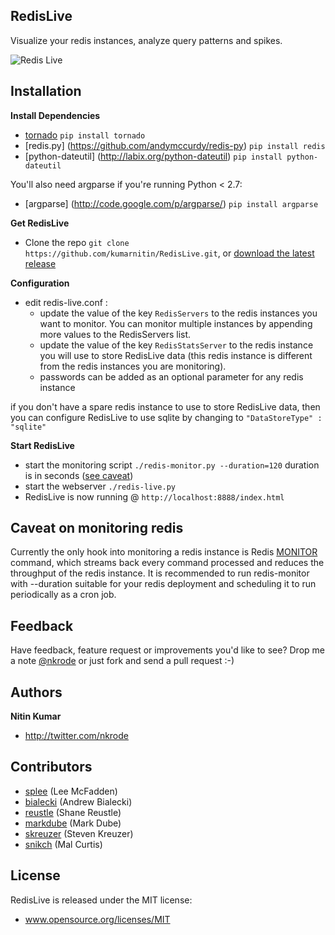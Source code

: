 RedisLive
---------

Visualize your redis instances, analyze query patterns and spikes.

![Redis Live](https://github.com/kumarnitin/RedisLive/blob/master/design/redis-live.png?raw=true "Redis Live")

Installation
------------
**Install Dependencies**
+ [tornado](https://github.com/facebook/tornado) `pip install tornado`
+ [redis.py] (https://github.com/andymccurdy/redis-py) `pip install redis`
+ [python-dateutil] (http://labix.org/python-dateutil) `pip install python-dateutil`

You'll also need argparse if you're running Python < 2.7:

+ [argparse] (http://code.google.com/p/argparse/) `pip install argparse`

**Get RedisLive**
+ Clone the repo `git clone https://github.com/kumarnitin/RedisLive.git`, or [download the latest release](https://github.com/kumarnitin/RedisLive/zipball/master)

**Configuration**
+ edit redis-live.conf :
  + update the value of the key `RedisServers` to the redis instances you want to monitor. You can monitor multiple instances by appending more values to the RedisServers list.
  + update the value of the key `RedisStatsServer` to the redis instance you will use to store RedisLive data (this redis instance is different from the redis instances you are monitoring).
  + passwords can be added as an optional parameter for any redis instance

if you don't have a spare redis instance to use to store RedisLive data, then you can configure RedisLive to use sqlite by changing to ` "DataStoreType" : "sqlite" `

**Start RedisLive**
+ start the monitoring script `./redis-monitor.py --duration=120` duration is in seconds ([see caveat](#caveat-on-monitoring-redis))
+ start the webserver `./redis-live.py`
+ RedisLive is now running @ `http://localhost:8888/index.html`


Caveat on monitoring redis
--------------------------

Currently the only hook into monitoring a redis instance is Redis [MONITOR](http://redis.io/commands/monitor) command, which streams back every command processed and reduces the throughput of the redis instance. It is recommended to run redis-monitor with --duration suitable for your redis deployment and scheduling it to run periodically as a cron job.

Feedback
--------

Have feedback, feature request or improvements you'd like to see? Drop me a note [@nkrode](https://twitter.com/#!/nkrode) or just fork and send a pull request :-)

Authors
-------

**Nitin Kumar**

+ http://twitter.com/nkrode

Contributors
------------
+ [splee](https://github.com/splee) (Lee McFadden)
+ [bialecki](https://github.com/bialecki) (Andrew Bialecki)
+ [reustle](https://github.com/reustle) (Shane Reustle)
+ [markdube](https://github.com/markdube) (Mark Dube)
+ [skreuzer](https://github.com/skreuzer) (Steven Kreuzer)
+ [snikch](https://github.com/snikch) (Mal Curtis)

License
-------
RedisLive is released under the MIT license:
+ www.opensource.org/licenses/MIT
